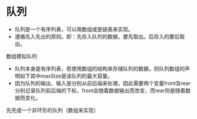 # 队列

- 队列是一个有序列表，可以用数组或是链表来实现。
- 遵循先入先出的原则。即：先存入队列的数据，要先取出。后存入的要后取出。

数组模拟队列

- 队列本身是有序列表，若使用数组的结构来存储队列的数据，则队列数组的声明如下其中maxSize是该队列的最大容量。
- 因为队列的输出、输入是分别从前后端来处理，因此需要两个变量front及rear分别记录队列前后端的下标，front会随着数据输出而改变，而rear则是随着数据而变化。

先完成一个非环形的队列（数组来实现）